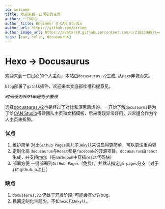 ```yaml
---
id: welcome
title: 欢迎来到一口闰心的主页
author: 一口闰心
author_title: Engineer @ CAN Studio
author_url: https://github.com/airine
author_image_url: https://avatars0.githubusercontent.com/u/21023948?s=400&u=e58fbc5dd11690f1bfa846950fd988017a24de81&v=4
tags: [can, hello, docusaurus]
---
```


# Hexo -> Docusaurus

欢迎来到一口闰心的个人主页。本站由`docusaurus.v2`生成, 从`Hexo`弃坑而来。

`blog`部署了`gitalk`插件，欢迎来本文底部吐槽和提意见。

~~_时间设为2021年是为了置顶_~~

<!--truncate-->

选择[docusaurus.v2](https://v2.docusaurus.io/)也是经过了对比和深思熟虑的。一开始了解`docusaurus`是为了给[CAN Studio](https://github.com/SUSTech-CANStudio/SUSTech-CANStudio.github.io)搭建团队主页和文档模板，后来发现异常好用，非常适合作为个人主页来折腾。

### 优点
1. 维护简单
    对比`Github Pages`亲儿子`Jekyll`来说显得更简单，可以更注重内容
2. 定制化高
    `docusaurus`与`React`都是`facebook`的开源项目。`docusaurus`由`react`生成，并支持[mdx](https://mdxjs.com)（在`markdown`中穿插`react`代码块）
3. 部署方便
    一键部署到`GitHub Pages`（免费），并默认指定`gh-pages`分支（对于非*.github.io项目）

### 缺点
1. `docusaurus.v2` 仍处于开发阶段, 可能会有少许bug。
2. 民间定制化主题少。不如`hexo`和`Jekyll`。

